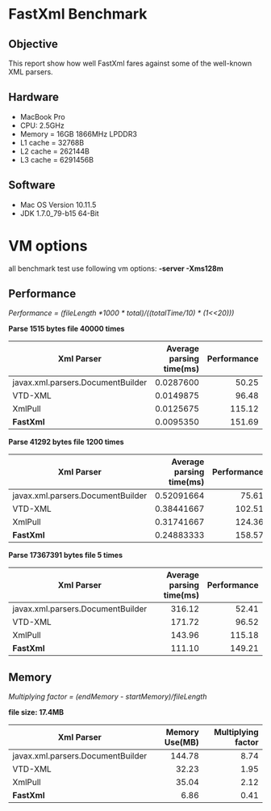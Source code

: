 # FastXml Benchmark

## Objective

This report show how well FastXml fares against some of the well-known XML parsers.

## Hardware

* MacBook Pro
* CPU: 2.5GHz
* Memory = 16GB 1866MHz LPDDR3
* L1 cache = 32768B
* L2 cache = 262144B
* L3 cache = 6291456B

## Software

* Mac OS Version 10.11.5
* JDK 1.7.0_79-b15 64-Bit

# VM options

all benchmark test use following vm options:
    **-server -Xms128m**

## Performance
_Performance = (fileLength *1000 * total)/((totalTime/10) * (1<<20)))_

**Parse 1515 bytes file 40000 times**

| Xml Parser                        | Average parsing time(ms) | Performance |
| --------------------------------- | ------------------------:| -----------:|
| javax.xml.parsers.DocumentBuilder | 0.0287600                | 50.25       |
| VTD-XML                           | 0.0149875                | 96.48       |
| XmlPull                           | 0.0125675                | 115.12      |
| **FastXml**                       | 0.0095350                | 151.69      |

**Parse 41292 bytes file 1200 times**

| Xml Parser                        | Average parsing time(ms) | Performance |
| --------------------------------- | ------------------------:| -----------:|
| javax.xml.parsers.DocumentBuilder | 0.52091664               | 75.61       |
| VTD-XML                           | 0.38441667               | 102.51      |
| XmlPull                           | 0.31741667               | 124.36      |
| **FastXml**                       | 0.24883333               | 158.57      |

**Parse 17367391 bytes file 5 times**

| Xml Parser                        | Average parsing time(ms) | Performance |
| --------------------------------- | ------------------------:| -----------:|
| javax.xml.parsers.DocumentBuilder | 316.12                   | 52.41       |
| VTD-XML                           | 171.72                   | 96.52       |
| XmlPull                           | 143.96                   | 115.18      |
| **FastXml**                       | 111.10                   | 149.21      |


## Memory

_Multiplying factor = (endMemory - startMemory)/fileLength_

**file size: 17.4MB**

| Xml Parser                        | Memory Use(MB) | Multiplying factor |
| --------------------------------- | --------------:| ------------------:|
| javax.xml.parsers.DocumentBuilder | 144.78         | 8.74               |
| VTD-XML                           | 32.23          | 1.95               |
| XmlPull                           | 35.04          | 2.12               |
| **FastXml**                       | 6.86           | 0.41               |

